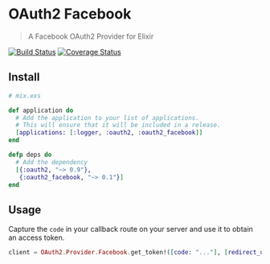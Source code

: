 # OAuth2 Facebook

> A Facebook OAuth2 Provider for Elixir

[![Build Status](https://travis-ci.org/chrislaskey/oauth2_facebook.svg?branch=master)](https://travis-ci.org/chrislaskey/oauth2_facebook)
[![Coverage Status](https://coveralls.io/repos/github/chrislaskey/oauth2_facebook/badge.svg?branch=master)](https://coveralls.io/github/chrislaskey/oauth2_facebook?branch=master)

## Install

```elixir
# mix.exs

def application do
  # Add the application to your list of applications.
  # This will ensure that it will be included in a release.
  [applications: [:logger, :oauth2, :oauth2_facebook]]
end

defp deps do
  # Add the dependency
  [{:oauth2, "~> 0.9"},
   {:oauth2_facebook, "~> 0.1"}]
end
```

## Usage

Capture the `code` in your callback route on your server and use it to obtain an access token.

```elixir
client = OAuth2.Provider.Facebook.get_token!([code: "..."], [redirect_uri: "..."])
```
